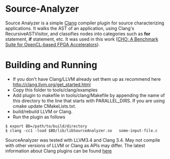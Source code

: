 Source-Analyzer
===============

Source Analyzer is a simple [Clang](http://clang.llvm.org) compiler  plugin for source characterizing  applications. It walks the AST of an application, using Clang's RecursiveASTVisitor, and classifies nodes  into categories such as  **for** statement, **if** statement, etc. It was used in this work ([CHO: A Benchmark Suite for OpenCL-based FPGA Accelerators](https://www.escholar.manchester.ac.uk/uk-ac-man-scw:228247)).

Building and Running
====================
+ If you don't have Clang/LLVM already set them up as recommend here http://clang.llvm.org/get_started.html
+ Copy this folder to tools/clang/examples
+ Add plugin to makefile in tools/clang/Makefile by appending  the name of this directory  to the line that starts with PARALLEL_DIRS. If you are using cmake update CMakeLists.txt.
+ build/rebuild LLVM or Clang. 
+ Run the plugin  as follows
```shell
$ export BD=/path/to/build/directory
$ clang -cc1 -load $BD/lib/libSourceAnalyzer.so   some-input-file.c
```
SourceAnalyzer was tested with LLVM3.4 and Clang 3.4. May not compile with other versions of LLVM or Clang as APIs may differ.  The latest information about  Clang plugins can be found [here](http://clang.llvm.org/docs/ClangPlugins.html)
